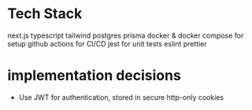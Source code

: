 # Tech Stack
next.js
typescript
tailwind
postgres
prisma
docker & docker compose for setup
github actions for CI/CD
jest for unit tests
eslint 
prettier 


# implementation decisions
- Use JWT for authentication, stored in secure http-only cookies

